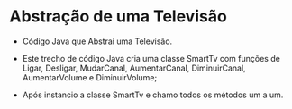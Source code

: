 # Abstração de uma Televisão

- Código Java que Abstrai uma Televisão.

- Este trecho de código Java cria uma classe SmartTv com funções de Ligar, Desligar, MudarCanal, AumentarCanal, DiminuirCanal, AumentarVolume e DiminuirVolume;

- Após instancio a classe SmartTv e chamo todos os métodos um a um.